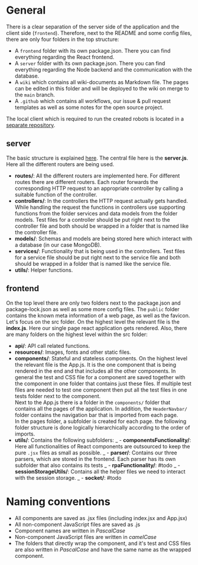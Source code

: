 # General

There is a clear separation of the server side of the application and the client side (`frontend`). Therefore, next to the README and some config files, there are only four folders in the top structure:

- A `frontend` folder with its own package.json. There you can find everything regarding the React frontend.
- A `server` folder with its own package.json. There you can find everything regarding the Node backend and the communication with the database.
- A `wiki` which contains all wiki-documents as Markdown file. The pages can be edited in this folder and will be deployed to the wiki on merge to the `main` branch.
- A `.github` which contains all workflows, our issue & pull request templates as well as some notes for the open source project.

The local client which is required to run the created robots is located in a [separate repository](https://github.com/bptlab/ark_automate_local).

## server

The basic structure is explained [here](https://developer.mozilla.org/en-US/docs/Learn/Server-side/Express_Nodejs/routes).
The central file here is the **server.js**. Here all the different routers are being used.

- **routes/**: All the different routers are implemented here. For different routes there are different routers.
  Each router forwards the corresponding HTTP request to an appropriate controller by calling a suitable function of the controller.
- **controllers/**: In the controllers the HTTP request actually gets handled. While handling the request the functions in controllers use supporting functions from the folder services and data models from the folder models. Test files for a controller should be put right next to the controller file and both should be wrapped in a folder that is named like the controller file.
- **models/**: Schemas and models are being stored here which interact with a database (in our case MongoDB).
- **services/**: Functionality that is being used in the controllers. Test files for a service file should be put right next to the service file and both should be wrapped in a folder that is named like the service file.
- **utils/**: Helper functions.

## frontend

On the top level there are only two folders next to the package.json and package-lock.json as well as some more config files.
The `public` folder contains the known meta information of a web page, as well as the favicon.
Let's focus on the src folder. On the highest level the relevant file is the **index.js**. Here our single page react application gets rendered. Also, there are many folders on the highest level within the src folder:

- **api/**: API call related functions.
- **resources/**: Images, fonts and other static files.
- **components/**: Stateful and stateless components. On the highest level the relevant file is the App.js. It is the one component that is being rendered in the end and that includes all the other components. In general the test and CSS file for a component are saved together with the component in one folder that contains just these files. If multiple test files are needed to test one component then put all the test files in one tests folder next to the component.  
  Next to the App.js there is a folder in the `components/` folder that contains all the pages of the application. In addition, the `HeaderNavbar/` folder contains the navigation bar that is imported from each page.  
  In the pages folder, a subfolder is created for each page. the following folder structure is done logically hierarchically according to the order of imports.
- **utils/**: Contains the following subfolders:
  _ - **componentsFunctionality/**: Here all functionalities of React components are outsourced to keep the pure `.jsx` files as small as possible.
  _ - **parser/**: Contains our three parsers, which are stored in the frontend. Each parser has its own subfolder that also contains its tests
  _ - **rpaFunctionality/**: #todo
  _ - **sessionStorageUtils/**: Contains all the helper files we need to interact with the session storage.
  \_ - **socket/**: #todo

# Naming conventions

- All components are saved as .jsx files (including index.jsx and App.jsx)
- All non-component JavaScript files are saved as .js
- Component names are written in _PascalCase_
- Non-component JavaScript files are written in _camelCase_
- The folders that directly wrap the component, and it's test and CSS files are also written in _PascalCase_ and have the same name as the wrapped component.
